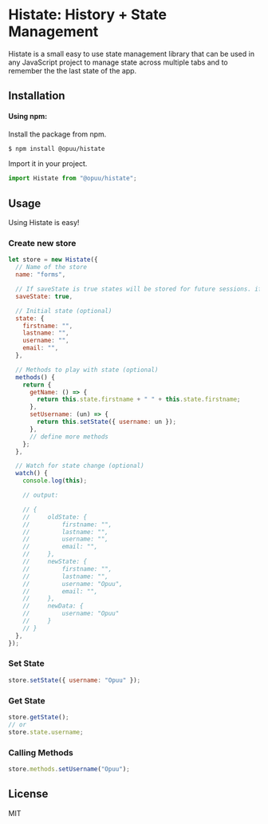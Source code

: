 # Histate: History + State Management

<!-- [![npm version](https://img.shields.io/npm/v/@broadbrander/ajaj.svg?style=flat-square)](https://www.npmjs.org/package/@broadbrander/ajaj)
[![](https://data.jsdelivr.com/v1/package/npm/@broadbrander/ajaj/badge)](https://www.jsdelivr.com/package/npm/@broadbrander/ajaj)
[![build status](https://img.shields.io/travis/broadbrander/ajaj/master.svg?style=flat-square)](https://travis-ci.org/broadbrander/ajaj)
[![npm downloads](https://img.shields.io/npm/dm/@broadbrander/ajaj.svg?style=flat-square)](http://npm-stat.com/charts.html?package=@broadbrander/ajaj) -->

Histate is a small easy to use state management library that can be used in any JavaScript project to manage state across multiple tabs and to remember the the last state of the app.

## Installation

#### Using npm:

Install the package from npm.

```sh
$ npm install @opuu/histate
```

Import it in your project.

```js
import Histate from "@opuu/histate";
```

<!-- #### Using jsDelivr CDN:

Add this script tag in your html document.

```html
<script src="https://cdn.jsdelivr.net/npm/@broadbrander/ajaj@0.2.1/dist/ajaj.min.js"></script>
```

#### Using unpkg CDN:

Add this script tag in your html document.

```html
<script src="https://unpkg.com/@broadbrander/ajaj@0.2.1/dist/ajaj.min.js"></script>
``` -->

## Usage

Using Histate is easy!

### Create new store

```js
let store = new Histate({
  // Name of the store
  name: "forms",

  // If saveState is true states will be stored for future sessions. if false it will be deleted when session expires
  saveState: true,

  // Initial state (optional)
  state: {
    firstname: "",
    lastname: "",
    username: "",
    email: "",
  },

  // Methods to play with state (optional)
  methods() {
    return {
      getName: () => {
        return this.state.firstname + " " + this.state.firstname;
      },
      setUsername: (un) => {
        return this.setState({ username: un });
      },
      // define more methods
    };
  },

  // Watch for state change (optional)
  watch() {
    console.log(this);

    // output:

    // {
    //     oldState: {
    //         firstname: "",
    //         lastname: "",
    //         username: "",
    //         email: "",
    //     },
    //     newState: {
    //         firstname: "",
    //         lastname: "",
    //         username: "Opuu",
    //         email: "",
    //     },
    //     newData: {
    //         username: "Opuu"
    //     }
    // }
  },
});
```

### Set State

```js
store.setState({ username: "Opuu" });
```

### Get State

```js
store.getState();
// or
store.state.username;
```

### Calling Methods

```js
store.methods.setUsername("Opuu");
```

## License

MIT
